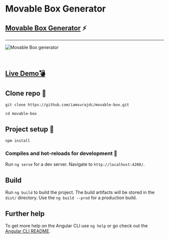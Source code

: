# Movable Box Generator

## [Movable Box Generator](https://iamsurajdc.js.org/movable-box/) :zap: 

---
[boxGIF]: https://github.com/iamsurajdc/movable-box/blob/master/src/assets/boxGif.gif
![Movable Box generator][boxGIF]
</br>

</br>

## [Live Demo:bomb:](https://iamsurajdc.js.org/movable-box/)

## Clone repo :seedling:
```
git clone https://github.com/iamsurajdc/movable-box.git
```
```
cd movable-box
```

## Project setup :seedling:
```
npm install
```

### Compiles and hot-reloads for development :large_blue_circle:

Run `ng serve` for a dev server. Navigate to `http://localhost:4200/`.

## Build

Run `ng build` to build the project. The build artifacts will be stored in the `dist/` directory.
Use the `ng build --prod` for a production build.


## Further help

To get more help on the Angular CLI use `ng help` or go check out the [Angular CLI README](https://github.com/angular/angular-cli/blob/master/README.md).
